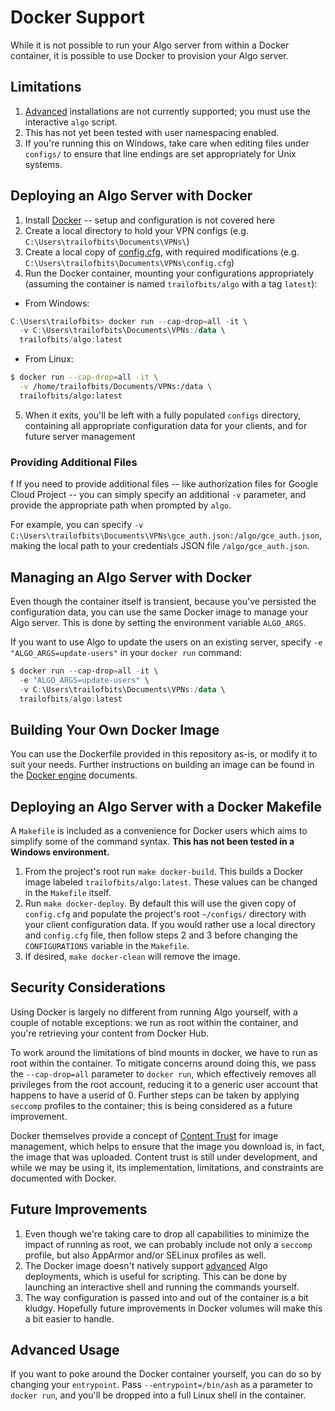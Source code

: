 # Docker Support

While it is not possible to run your Algo server from within a Docker container, it is possible to use Docker to provision your Algo server.

## Limitations

1. [Advanced](deploy-from-ansible.md) installations are not currently supported; you must use the interactive `algo` script.
2. This has not yet been tested with user namespacing enabled.
3. If you're running this on Windows, take care when editing files under `configs/` to ensure that line endings are set appropriately for Unix systems.

## Deploying an Algo Server with Docker

1. Install [Docker](https://www.docker.com/community-edition#/download) --  setup and configuration is not covered here
2. Create a local directory to hold your VPN configs (e.g. `C:\Users\trailofbits\Documents\VPNs\`)
3. Create a local copy of [config.cfg](https://github.com/trailofbits/algo/blob/master/config.cfg), with required modifications (e.g. `C:\Users\trailofbits\Documents\VPNs\config.cfg`)
4. Run the Docker container, mounting your configurations appropriately (assuming the container is named `trailofbits/algo` with a tag `latest`):
  - From Windows:
   ```powershell
   C:\Users\trailofbits> docker run --cap-drop=all -it \
     -v C:\Users\trailofbits\Documents\VPNs:/data \
     trailofbits/algo:latest
   ```
  - From Linux:
  ```bash
  $ docker run --cap-drop=all -it \
    -v /home/trailofbits/Documents/VPNs:/data \
    trailofbits/algo:latest
  ```
5. When it exits, you'll be left with a fully populated `configs` directory, containing all appropriate configuration data for your clients, and for future server management

### Providing Additional Files
f
If you need to provide additional files -- like authorization files for Google Cloud Project -- you can simply specify an additional `-v` parameter, and provide the appropriate path when prompted by `algo`.

For example, you can specify `-v C:\Users\trailofbits\Documents\VPNs\gce_auth.json:/algo/gce_auth.json`, making the local path to your credentials JSON file `/algo/gce_auth.json`.

## Managing an Algo Server with Docker

Even though the container itself is transient, because you've persisted the configuration data, you can use the same Docker image to manage your Algo server. This is done by setting the environment variable `ALGO_ARGS`.

If you want to use Algo to update the users on an existing server, specify `-e "ALGO_ARGS=update-users"` in your `docker run` command:
```powershell
$ docker run --cap-drop=all -it \
  -e "ALGO_ARGS=update-users" \
  -v C:\Users\trailofbits\Documents\VPNs:/data \
  trailofbits/algo:latest
```

## Building Your Own Docker Image

You can use the Dockerfile provided in this repository as-is, or modify it to suit your needs. Further instructions on building an image can be found in the [Docker engine](https://docs.docker.com/engine/) documents.

## Deploying an Algo Server with a Docker Makefile

A `Makefile` is included as a convenience for Docker users which aims to simplify some of the command syntax. 
**This has not been tested in a Windows environment.**

1. From the project's root run `make docker-build`. This builds a Docker image labeled `trailofbits/algo:latest`. These values can be changed in the `Makefile` itself.
2. Run `make docker-deploy`. By default this will use the given copy of `config.cfg` and populate the project's root `~/configs/` directory with your client configuration data. If you would rather use a local directory and `config.cfg` file, then follow steps 2 and 3 before changing the `CONFIGURATIONS` variable in the `Makefile`.
3. If desired, `make docker-clean` will remove the image.

## Security Considerations

Using Docker is largely no different from running Algo yourself, with a couple of notable exceptions: we run as root within the container, and you're retrieving your content from Docker Hub.

To work around the limitations of bind mounts in docker, we have to run as root within the container. To mitigate concerns around doing this, we pass the `--cap-drop=all` parameter to `docker run`, which effectively removes all privileges from the root account, reducing it to a generic user account that happens to have a userid of 0. Further steps can be taken by applying `seccomp` profiles to the container; this is being considered as a future improvement.

Docker themselves provide a concept of [Content Trust](https://docs.docker.com/engine/security/trust/content_trust/) for image management, which helps to ensure that the image you download is, in fact, the image that was uploaded. Content trust is still under development, and while we may be using it, its implementation, limitations, and constraints are documented with Docker.

## Future Improvements

1. Even though we're taking care to drop all capabilities to minimize the impact of running as root, we can probably include not only a `seccomp` profile, but also AppArmor and/or SELinux profiles as well.
2. The Docker image doesn't natively support [advanced](deploy-from-ansible.md) Algo deployments, which is useful for scripting. This can be done by launching an interactive shell and running the commands yourself.
3. The way configuration is passed into and out of the container is a bit kludgy. Hopefully future improvements in Docker volumes will make this a bit easier to handle.

## Advanced Usage

If you want to poke around the Docker container yourself, you can do so by changing your `entrypoint`. Pass `--entrypoint=/bin/ash` as a parameter to `docker run`, and you'll be dropped into a full Linux shell in the container.

